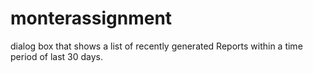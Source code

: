 # monterassignment
dialog box that shows a list of recently generated Reports within a time period of last 30 days.
